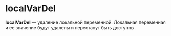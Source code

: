 # localVarDel

**localVarDel** — удаление локальной переменной. Локальная переменная и ее значение будут удалены и перестанут быть доступны.





